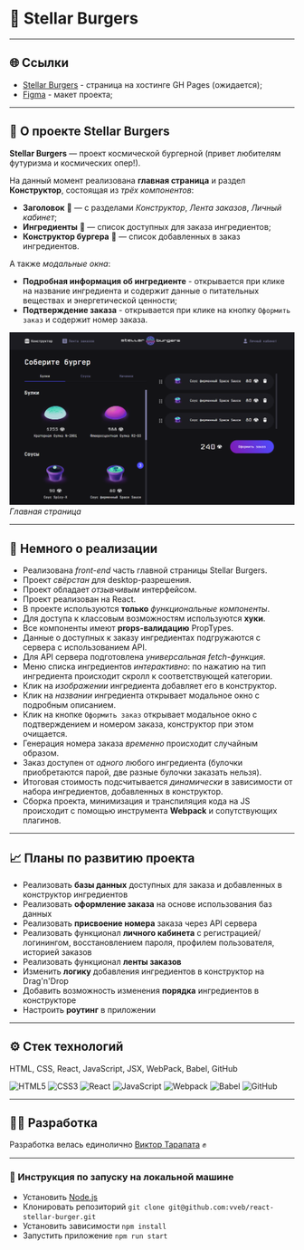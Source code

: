 # 🍔 Stellar Burgers

---

## 🌐 Ссылки

* [Stellar Burgers]() - страница на хостинге GH Pages (ожидается);
* [Figma](https://www.figma.com/file/zFGN2O5xktHl9VmoOieq5E/React-_-Проектные-задачи_external_link?type=design&node-id=0-1&mode=design&t=UWtk8uxeXYakAP4o-0) - макет проекта;

---

## 📗 О проекте Stellar Burgers
__Stellar Burgers__ — проект космической бургерной (привет любителям футуризма и космических опер!).

На данный момент реализована __главная страница__ и раздел __Конструктор__, состоящая из _трёх компонентов_:
* __Заголовок__ 🔖 — с разделами _Конструктор_, _Лента заказов_, _Личный кабинет_;
* __Ингредиенты__ 🥗 — список доступных для заказа ингредиентов;
* __Конструктор бургера__ 🧩 — список добавленных в заказ ингредиентов.

А также _модальные окна_:
* __Подробная информация об ингредиенте__ - открывается при клике на название ингредиента и содержит данные о питательных веществах и энергетической ценности;
* __Подтверждение заказа__ - открывается при клике на кнопку `Оформить заказ` и содержит номер заказа.

![Скриншот главной страницы](./src/images/main-page.png)
_Главная страница_

---

## 🥣 Немного о реализации
* Реализована _front-end_ часть главной страницы Stellar Burgers.
* Проект _свёрстан_ для desktop-разрешения.
* Проект обладает _отзывчивым_ интерфейсом.
* Проект реализован на React.
* В проекте используются __только__ _функциональные компоненты_.
* Для доступа к классовым возможностям используются __хуки__.
* Все компоненты имеют __props-валидацию__ PropTypes.
* Данные о доступных к заказу ингредиентах подгружаются с сервера с использованием API.
* Для API сервера подготовлена _универсальная fetch-функция_.
* Меню списка ингредиентов _интерактивно_: по нажатию на тип ингредиента происходит скролл к соответствующей категории.
* Клик на _изображении_ ингредиента добавляет его в конструктор.
* Клик на _названии_ ингредиента открывает модальное окно с подробным описанием.
* Клик на кнопке `Оформить заказ` открывает модальное окно с подтверждением и номером заказа, конструктор при этом очищается.
* Генерация номера заказа _временно_ происходит случайным образом.
* Заказ доступен от _одного_ любого ингредиента (булочки приобретаются парой, две разные булочки заказать нельзя).
* Итоговая стоимость подсчитывается _динамически_ в зависимости от набора ингредиентов, добавленных в конструктор.
* Сборка проекта, минимизация и транспиляция кода на JS происходит с помощью инструмента __Webpack__ и сопутствующих плагинов.

---

## 📈 Планы по развитию проекта
* Реализовать __базы данных__ доступных для заказа и добавленных в конструктор ингредиентов
* Реализовать __оформление заказа__ на основе использования баз данных
* Реализовать __присвоение номера__ заказа через API сервера
* Реализовать функционал __личного кабинета__ с регистрацией/логинингом, восстановлением пароля, профилем пользователя, историей заказов
* Реализовать функционал __ленты заказов__
* Изменить __логику__ добавления ингредиентов в конструктор на Drag'n'Drop
* Добавить возможность изменения __порядка__ ингредиентов в конструкторе
* Настроить __роутинг__ в приложении
---

## ⚙️ Cтек технологий
HTML, CSS, React, JavaScript, JSX, WebPack, Babel, GitHub

![HTML5](https://img.shields.io/badge/html5-%23E34F26.svg?style=for-the-badge&logo=html5&logoColor=white)  ![CSS3](https://img.shields.io/badge/css3-%231572B6.svg?style=for-the-badge&logo=css3&logoColor=white)  ![React](https://img.shields.io/badge/react-%2320232a.svg?style=for-the-badge&logo=react&logoColor=%2361DAFB)  ![JavaScript](https://img.shields.io/badge/javascript-%23323330.svg?style=for-the-badge&logo=javascript&logoColor=%23F7DF1E)  ![Webpack](https://img.shields.io/badge/webpack-%238DD6F9.svg?style=for-the-badge&logo=webpack&logoColor=black)  ![Babel](https://img.shields.io/badge/Babel-F9DC3e?style=for-the-badge&logo=babel&logoColor=black)  ![GitHub](https://img.shields.io/badge/github-%23121011.svg?style=for-the-badge&logo=github&logoColor=white)

---

## 👨‍💻 Разработка

Разработка велась единолично
[Виктор Тарапата](https://github.com/vveb) ✊

---

### 📜 Инструкция по запуску на локальной машине

- Установить [Node.js](https://nodejs.org/ru/)
- Клонировать репозиторий `git clone git@github.com:vveb/react-stellar-burger.git`
- Установить зависимости `npm install`
- Запустить приложение `npm run start`
